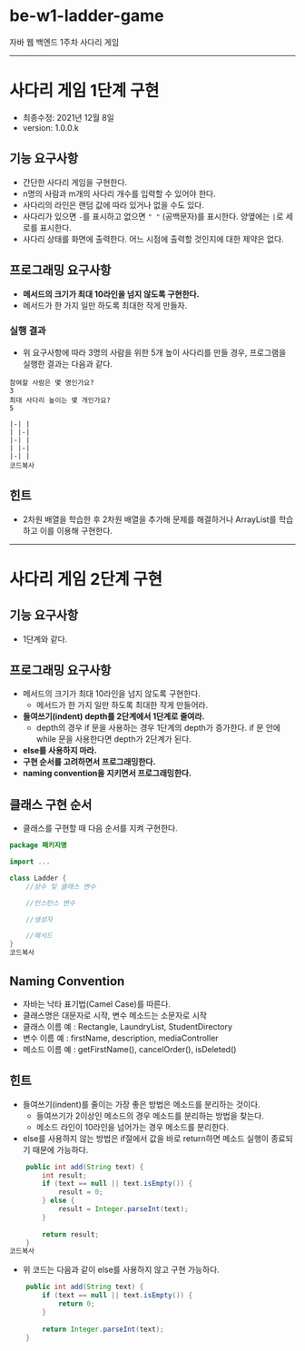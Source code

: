 # be-w1-ladder-game

자바 웹 백엔드 1주차 사다리 게임

---
# 사다리 게임 1단계 구현

- 최종수정: 2021년 12월 8일
- version: 1.0.0.k



## 기능 요구사항

- 간단한 사다리 게임을 구현한다.
- n명의 사람과 m개의 사다리 개수를 입력할 수 있어야 한다.
- 사다리의 라인은 랜덤 값에 따라 있거나 없을 수도 있다.
- 사다리가 있으면 `-`를 표시하고 없으면 `" "` (공백문자)를 표시한다. 양옆에는 `|`로 세로를 표시한다.
- 사다리 상태를 화면에 출력한다. 어느 시점에 출력할 것인지에 대한 제약은 없다.



## 프로그래밍 요구사항

- **메서드의 크기가 최대 10라인을 넘지 않도록 구현한다.**
- 메서드가 한 가지 일만 하도록 최대한 작게 만들자.



### 실행 결과

- 위 요구사항에 따라 3명의 사람을 위한 5개 높이 사다리를 만들 경우, 프로그램을 실행한 결과는 다음과 같다.

```
참여할 사람은 몇 명인가요?
3
최대 사다리 높이는 몇 개인가요?
5

|-| |
| |-|
|-| |
| |-|
|-| |
코드복사
```



## 힌트

- 2차원 배열을 학습한 후 2차원 배열을 추가해 문제를 해결하거나 ArrayList를 학습하고 이를 이용해 구현한다.

---

# 사다리 게임 2단계 구현



## 기능 요구사항

- 1단계와 같다.



## 프로그래밍 요구사항

- 메서드의 크기가 최대 10라인을 넘지 않도록 구현한다.
  - 메서드가 한 가지 일만 하도록 최대한 작게 만들어라.
- **들여쓰기(indent) depth를 2단계에서 1단계로 줄여라.**
  - depth의 경우 if 문을 사용하는 경우 1단계의 depth가 증가한다. if 문 안에 while 문을 사용한다면 depth가 2단계가 된다.
- **else를 사용하지 마라.**
- **구현 순서를 고려하면서 프로그래밍한다.**
- **naming convention을 지키면서 프로그래밍한다.**



## 클래스 구현 순서

- 클래스를 구현할 때 다음 순서를 지켜 구현한다.

```java
package 패키지명

import ...

class Ladder {
    //상수 및 클래스 변수

    //인스턴스 변수

    //생성자

    //메서드
}
코드복사
```



## Naming Convention

- 자바는 낙타 표기법(Camel Case)를 따른다.
- 클래스명은 대문자로 시작, 변수 메소드는 소문자로 시작
- 클래스 이름 예 : Rectangle, LaundryList, StudentDirectory
- 변수 이름 예 : firstName, description, mediaController
- 메소드 이름 예 : getFirstName(), cancelOrder(), isDeleted()



## 힌트

- 들여쓰기(indent)를 줄이는 가장 좋은 방법은 메소드를 분리하는 것이다.
  - 들여쓰기가 2이상인 메소드의 경우 메소드를 분리하는 방법을 찾는다.
  - 메소드 라인이 10라인을 넘어가는 경우 메소드를 분리한다.
- else를 사용하지 않는 방법은 if절에서 값을 바로 return하면 메소드 실행이 종료되기 때문에 가능하다.

```java
    public int add(String text) {
        int result;
        if (text == null || text.isEmpty()) {
            result = 0;
        } else {
            result = Integer.parseInt(text);
        }
        
        return result;
    }
코드복사
```

- 위 코드는 다음과 같이 else를 사용하지 않고 구현 가능하다.

```java
    public int add(String text) {
        if (text == null || text.isEmpty()) {
            return 0;
        }
        
        return Integer.parseInt(text);
    }
```
